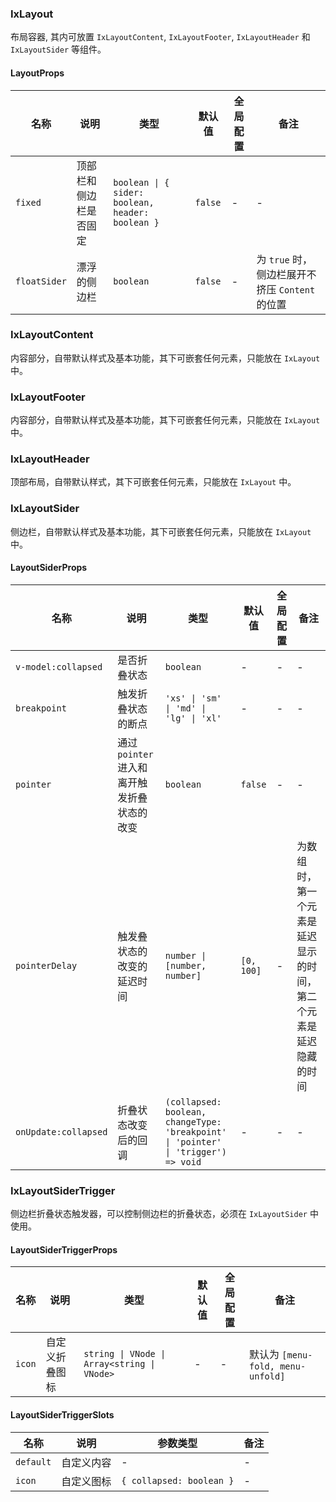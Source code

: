 
### IxLayout

布局容器, 其内可放置 `IxLayoutContent`, `IxLayoutFooter`, `IxLayoutHeader` 和 `IxLayoutSider` 等组件。

#### LayoutProps

| 名称 | 说明 | 类型  | 默认值 | 全局配置 | 备注 |
| --- | --- | --- | --- | --- | --- |
| `fixed` | 顶部栏和侧边栏是否固定 | `boolean \| { sider: boolean, header: boolean }` | `false` | - | -  |
| `floatSider` | 漂浮的侧边栏  | `boolean` | `false` | - |  为 `true` 时，侧边栏展开不挤压 `Content` 的位置 |

### IxLayoutContent

内容部分，自带默认样式及基本功能，其下可嵌套任何元素，只能放在 `IxLayout` 中。

### IxLayoutFooter

内容部分，自带默认样式及基本功能，其下可嵌套任何元素，只能放在 `IxLayout` 中。

### IxLayoutHeader

顶部布局，自带默认样式，其下可嵌套任何元素，只能放在 `IxLayout` 中。

### IxLayoutSider

侧边栏，自带默认样式及基本功能，其下可嵌套任何元素，只能放在 `IxLayout` 中。

#### LayoutSiderProps

| 名称 | 说明 | 类型  | 默认值 | 全局配置 | 备注 |
| --- | --- | --- | --- | --- | --- |
| `v-model:collapsed` | 是否折叠状态 | `boolean` | - | - | -  |
| `breakpoint` | 触发折叠状态的断点 | `'xs' \| 'sm' \| 'md' \| 'lg' \| 'xl'` | - | - |  - |
| `pointer` | 通过 `pointer` 进入和离开触发折叠状态的改变 | `boolean` | `false` | - |  - |
| `pointerDelay` | 触发叠状态的改变的延迟时间 |  `number \| [number, number]` | `[0, 100]` | - | 为数组时，第一个元素是延迟显示的时间，第二个元素是延迟隐藏的时间 |
| `onUpdate:collapsed` | 折叠状态改变后的回调 | `(collapsed: boolean, changeType: 'breakpoint' \| 'pointer' \| 'trigger') => void` | - | - | - |

### IxLayoutSiderTrigger

侧边栏折叠状态触发器，可以控制侧边栏的折叠状态，必须在 `IxLayoutSider` 中使用。

#### LayoutSiderTriggerProps

| 名称 | 说明 | 类型  | 默认值 | 全局配置 | 备注 |
| --- | --- | --- | --- | --- | --- |
| `icon` | 自定义折叠图标 | `string \| VNode \| Array<string \| VNode>` | - | - | 默认为 `[menu-fold, menu-unfold]` |

#### LayoutSiderTriggerSlots

| 名称 | 说明 | 参数类型 | 备注 |
| --- | --- | --- | --- |
| `default` | 自定义内容  | - | - |
| `icon` | 自定义图标  | `{ collapsed: boolean }` | - |
